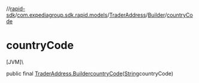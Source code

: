 //[rapid-sdk](../../../../index.md)/[com.expediagroup.sdk.rapid.models](../../index.md)/[TraderAddress](../index.md)/[Builder](index.md)/[countryCode](country-code.md)

# countryCode

[JVM]\

public final [TraderAddress.Builder](index.md)[countryCode](country-code.md)([String](https://docs.oracle.com/javase/8/docs/api/java/lang/String.html)countryCode)
